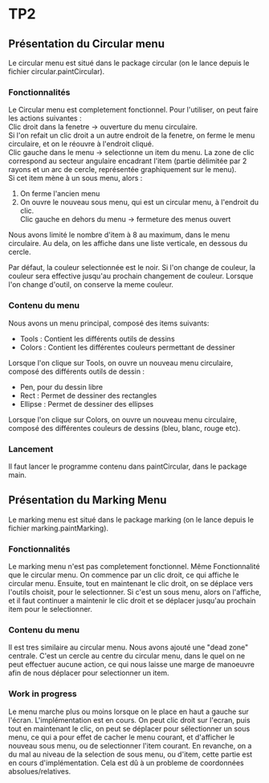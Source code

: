 # TP2

## Présentation du Circular menu

Le circular menu est situé dans le package circular (on le lance depuis le fichier circular.paintCircular).

### Fonctionnalités
Le Circular menu est completement fonctionnel. Pour l'utiliser, on peut faire les actions suivantes :   
Clic droit dans la fenetre -> ouverture du menu circulaire.   
Si l'on refait un clic droit a un autre endroit de la fenetre, on ferme le menu circulaire, et on le réouvre à l'endroit cliqué.   
Clic gauche dans le menu -> selectionne un item du menu. 
La zone de clic correspond au secteur angulaire encadrant l'item (partie délimitée par 2 rayons et un arc de cercle, représentée graphiquement sur le menu).   
Si cet item mène à un sous menu, alors :
1. On ferme l'ancien menu
2. On ouvre le nouveau sous menu, qui est un circular menu, à l'endroit du clic.   
Clic gauche en dehors du menu -> fermeture des menus ouvert   

Nous avons limité le nombre d'item à 8 au maximum, dans le menu circulaire. Au dela, on les affiche dans une liste verticale, en dessous du cercle.

Par défaut, la couleur selectionnée est le noir. Si l'on change de couleur, la couleur sera effective jusqu'au prochain changement de couleur. Lorsque l'on change d'outil, on conserve la meme couleur.

### Contenu du menu
Nous avons un menu principal, composé des items suivants:
* Tools : Contient les différents outils de dessins
* Colors : Contient les différentes couleurs permettant de dessiner

Lorsque l'on clique sur Tools, on ouvre un nouveau menu circulaire, composé des différents outils de dessin : 
* Pen, pour du dessin libre
* Rect : Permet de dessiner des rectangles
* Ellipse : Permet de dessiner des ellipses   

Lorsque l'on clique sur Colors, on ouvre un nouveau menu circulaire, composé des différentes couleurs de dessins (bleu, blanc, rouge etc).

### Lancement
Il faut lancer le programme contenu dans paintCircular, dans le package main.

## Présentation du Marking Menu

Le marking menu est situé dans le package marking (on le lance depuis le fichier marking.paintMarking).

### Fonctionnalités
Le marking menu n'est pas completement fonctionnel.
Même Fonctionnalité que le circular menu. On commence par un clic droit, ce qui affiche le circular menu. Ensuite, tout en maintenant le clic droit, on se déplace vers l'outils choisit, pour le selectionner. Si c'est un sous menu, alors on l'affiche, et il faut continuer a maintenir le clic droit et se déplacer jusqu'au prochain item pour le selectionner.

### Contenu du menu
Il est tres similaire au circular menu. Nous avons ajouté une "dead zone" centrale. C'est un cercle au centre du circular menu, dans le quel on ne peut effectuer aucune action, ce qui nous laisse une marge de manoeuvre afin de nous déplacer pour selectionner un item.

### Work in progress
Le menu marche plus ou moins lorsque on le place en haut a gauche sur l'écran.
L'implémentation est en cours. On peut clic droit sur l'ecran, puis tout en maintenant le clic, on peut se déplacer pour sélectionner un sous menu, ce qui a pour effet de cacher le menu courant, et d'afficher le nouveau sous menu, ou de selectionner l'item courant. En revanche, on a du mal au niveau de la selection de sous menu, ou d'item, cette partie est en cours d'implémentation. Cela est dû à un probleme de coordonnées absolues/relatives.